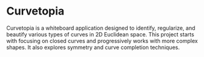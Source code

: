 # Curvetopia
Curvetopia is a whiteboard application designed to identify, regularize, and beautify various types of curves in 2D Euclidean space. This project starts with focusing on closed curves and progressively works with more complex shapes. It also explores symmetry and curve completion techniques.
